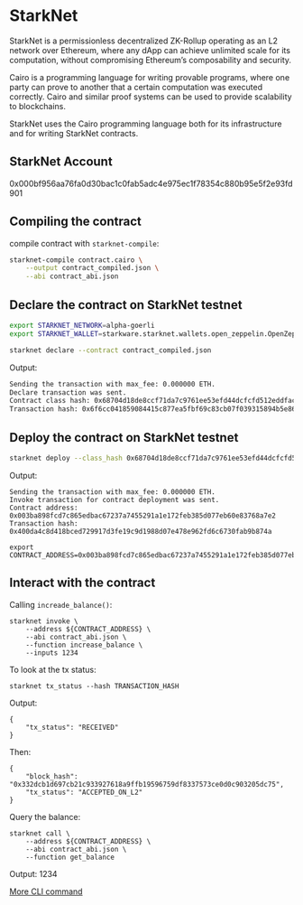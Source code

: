 # StarkNet
StarkNet is a permissionless decentralized ZK-Rollup operating as an L2 network over Ethereum, where any dApp can achieve unlimited scale for its computation, without compromising Ethereum’s composability and security.

Cairo is a programming language for writing provable programs, where one party can prove to another that a certain computation was executed correctly. Cairo and similar proof systems can be used to provide scalability to blockchains.

StarkNet uses the Cairo programming language both for its infrastructure and for writing StarkNet contracts.

## StarkNet Account

0x000bf956aa76fa0d30bac1c0fab5adc4e975ec1f78354c880b95e5f2e93fd901

## Compiling the contract

compile contract with `starknet-compile`:

```bash
starknet-compile contract.cairo \
    --output contract_compiled.json \
    --abi contract_abi.json
```

## Declare the contract on StarkNet testnet

```bash
export STARKNET_NETWORK=alpha-goerli
export STARKNET_WALLET=starkware.starknet.wallets.open_zeppelin.OpenZeppelinAccount
```

```bash
starknet declare --contract contract_compiled.json
```
Output:
```bash
Sending the transaction with max_fee: 0.000000 ETH.
Declare transaction was sent.
Contract class hash: 0x68704d18de8ccf71da7c9761ee53efd44dcfcfd512eddfac9c396e7d175e234
Transaction hash: 0x6f6cc041859084415c877ea5fbf69c83cb07f039315894b5e864caaf44ab6fe
```


## Deploy the contract on StarkNet testnet

```bash
starknet deploy --class_hash 0x68704d18de8ccf71da7c9761ee53efd44dcfcfd512eddfac9c396e7d175e234
```
Output:
```
Sending the transaction with max_fee: 0.000000 ETH.
Invoke transaction for contract deployment was sent.
Contract address: 0x003ba898fcd7c865edbac67237a7455291a1e172feb385d077eb60e83768a7e2
Transaction hash: 0x400da4c8d418bced729917d3fe19c9d1988d07e478e962fd6c6730fab9b874a
```
```
export CONTRACT_ADDRESS=0x003ba898fcd7c865edbac67237a7455291a1e172feb385d077eb60e83768a7e2
```

## Interact with the contract

Calling `increade_balance()`:
```
starknet invoke \
    --address ${CONTRACT_ADDRESS} \
    --abi contract_abi.json \
    --function increase_balance \
    --inputs 1234
```

To look at the tx status:
```
starknet tx_status --hash TRANSACTION_HASH
```

Output:
```
{
    "tx_status": "RECEIVED"
}
```
Then:
```
{
    "block_hash": "0x332dcb1d697cb21c933927618a9ffb19596759df8337573ce0d0c903205dc75",
    "tx_status": "ACCEPTED_ON_L2"
}
```

Query the balance:
```
starknet call \
    --address ${CONTRACT_ADDRESS} \
    --abi contract_abi.json \
    --function get_balance
```
Output: 1234

[More CLI command](https://www.cairo-lang.org/docs/hello_starknet/cli.html)

